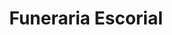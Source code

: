---
title: "Funeraria Escorial"
url: /caracas/funeraria-escorial/
shop: directores de funerarias
---